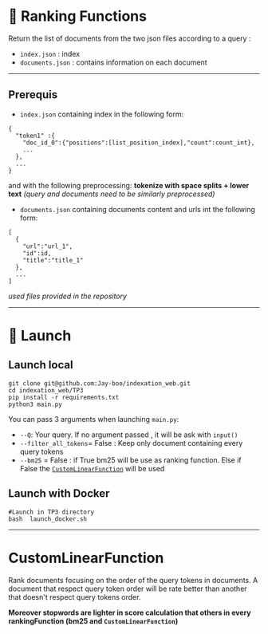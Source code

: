 # :round_pushpin: Ranking Functions

Return the list of documents from the two json files according to a query :
 - `index.json` : index 
 -  `documents.json` : contains information on each document

***


## Prerequis

- `index.json` containing index in the following form:
```
{
  "token1" :{
    "doc_id_0":{"positions":[list_position_index],"count":count_int},
    ...
  },
  ...
}
```
and with the following preprocessing: **tokenize with space splits + lower text** *(query and documents need to be similarly preprocessed)*


- `documents.json` containing documents content and urls int the following form:

```
[
  {
    "url":"url_1",
    "id":id,
    "title":"title_1"
  },
  ...
]
```

*used files provided in the repository*


***

# :rocket: Launch 

## Launch local

```
git clone git@github.com:Jay-boo/indexation_web.git
cd indexation_web/TP3
pip install -r requirements.txt 
python3 main.py 
```

You can pass 3 arguments when launching `main.py`:
- `--Q`: Your query. If no argument passed , it will be ask with `input()`
- `--filter_all_tokens`= False : Keep only document containing every query tokens
- `--bm25` = False : if True bm25 will be use as ranking function. Else if False the [`CustomLinearFunction`](query/customLinearFunction.py) will be used  


## Launch with Docker

```
#Launch in TP3 directory
bash  launch_docker.sh
```
***

# CustomLinearFunction

Rank documents focusing on the order of the query tokens in documents.
A document that respect query token order will be rate better than another that doesn't respect query tokens order. 



**Moreover stopwords are lighter in score calculation that others in every rankingFunction (bm25 and `CustomLinearFunction`)**



